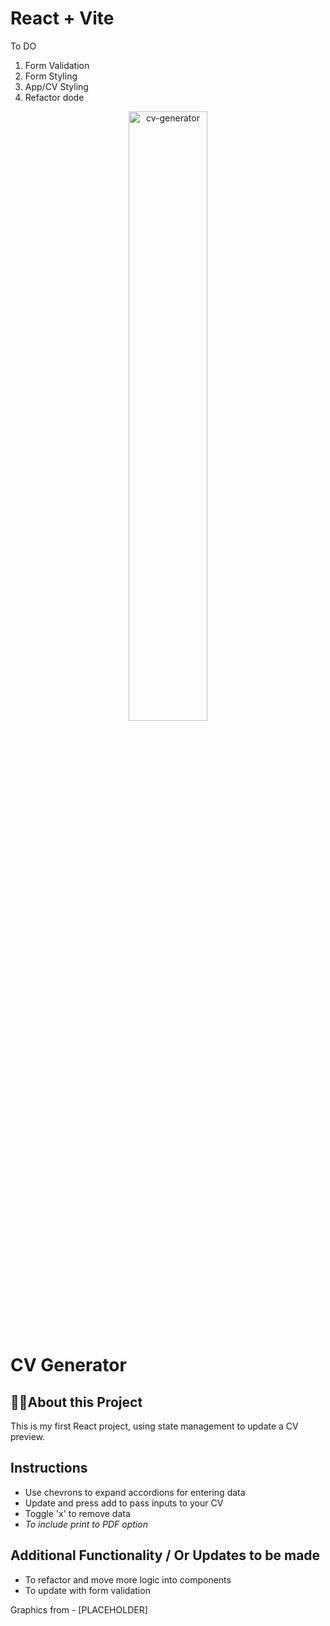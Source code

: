 <!-- @format -->

# React + Vite

To DO

1. Form Validation
2. Form Styling
3. App/CV Styling
4. Refactor dode

<!-- @format -->

<div align="center">
  
<!-- <img screenshot of page/> -->


<img src="https://github.com/TomJS14/cv-generator/assets/133436558/a1c736a8-6e30-48aa-a2bf-edadb7dc8d1f" alt="cv-generator" width="50%" style="border-radius: 10px" />

  
</div>

# CV Generator

## 👨‍💻About this Project

This is my first React project, using state management to update a CV preview.

## Instructions

- Use chevrons to expand accordions for entering data
- Update and press add to pass inputs to your CV
- Toggle 'x' to remove data
- _To include print to PDF option_

## Additional Functionality / Or Updates to be made

- To refactor and move more logic into components
- To update with form validation

Graphics from - [PLACEHOLDER]
